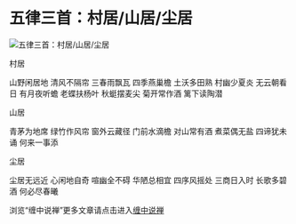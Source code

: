 五律三首：村居/山居/尘居
====





![五律三首：村居/山居/尘居](http://simg.sinajs.cn/blog7style/images/common/sg_trans.gif)





村居



山野闲居地
清风不隔帘
三春雨飘瓦
四季燕巢檐
土沃多田熟
村幽少夏炎
无云朝看日
有月夜听蟾
老蝶扶杨叶
秋蜓摆麦尖
菊开常作酒
篱下读陶潜


山居

青茅为地席
绿竹作风帘
窗外云藏径
门前水滴檐
对山常有酒
煮菜偶无盐
四谛犹未诵
何来一事添

尘居

尘居无远近
心闲地自奇
喧幽全不碍
华陋总相宜
四序风摇处
三商日入时
长歌多碧酒
何必尽春曦

浏览“缠中说禅”更多文章请点击进入[缠中说禅](http://blog.sina.com.cn/m/chzhshch)



